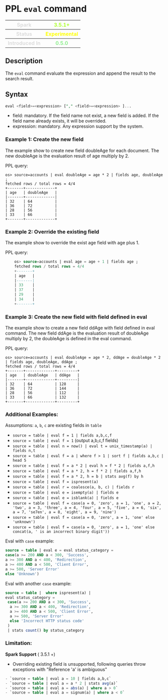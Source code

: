# PPL `eval` command

<table>
  <tr>
    <th style="color:gainsboro;">Spark</th>
    <th style="color:greenyellow;">3.5.1+ </th>
  </tr>
  <tr>
    <th style="color:gainsboro;">Status</th>
    <th style="color:yellow;">Experimental</th>
  </tr>
  <tr>
    <th style="color:gainsboro;">Introduced In</th>
    <th style="color:lightgreen;">0.5.0</th>
  </tr>
</table>


## Description
 The ``eval`` command evaluate the expression and append the result to the search result.


## Syntax
```sql
eval <field>=<expression> ["," <field>=<expression> ]...
```
* field: mandatory. If the field name not exist, a new field is added. If the field name already exists, it will be overrided.
* expression: mandatory. Any expression support by the system.

### Example 1: Create the new field

The example show to create new field doubleAge for each document. The new doubleAge is the evaluation result of age multiply by 2.

PPL query:

    os> source=accounts | eval doubleAge = age * 2 | fields age, doubleAge ;
    fetched rows / total rows = 4/4
    +-------+-------------+
    | age   | doubleAge   |
    |-------+-------------|
    | 32    | 64          |
    | 36    | 72          |
    | 28    | 56          |
    | 33    | 66          |
    +-------+-------------+


### Example 2: Override the existing field

The example show to override the exist age field with age plus 1.

PPL query:
```sql
    os> source=accounts | eval age = age + 1 | fields age ;
    fetched rows / total rows = 4/4
    +-------+
    | age   |
    |-------|
    | 33    |
    | 37    |
    | 29    |
    | 34    |
    +-------+
```

### Example 3: Create the new field with field defined in eval

The example show to create a new field ddAge with field defined in eval command. The new field ddAge is the evaluation result of doubleAge multiply by 2, the doubleAge is defined in the eval command.

PPL query:

    os> source=accounts | eval doubleAge = age * 2, ddAge = doubleAge * 2 | fields age, doubleAge, ddAge ;
    fetched rows / total rows = 4/4
    +-------+-------------+---------+
    | age   | doubleAge   | ddAge   |
    |-------+-------------+---------|
    | 32    | 64          | 128     |
    | 36    | 72          | 144     |
    | 28    | 56          | 112     |
    | 33    | 66          | 132     |
    +-------+-------------+---------+

### Additional Examples:
Assumptions: `a`, `b`, `c` are existing fields in `table`
- `source = table | eval f = 1 | fields a,b,c,f`
- `source = table | eval f = 1` (output a,b,c,f fields)
- `source = table | eval n = now() | eval t = unix_timestamp(a) | fields n,t`
- `source = table | eval f = a | where f > 1 | sort f | fields a,b,c | head 5`
- `source = table | eval f = a * 2 | eval h = f * 2 | fields a,f,h`
- `source = table | eval f = a * 2, h = f * 2 | fields a,f,h`
- `source = table | eval f = a * 2, h = b | stats avg(f) by h`
- `source = table | eval f = ispresent(a)`
- `source = table | eval r = coalesce(a, b, c) | fields r`
- `source = table | eval e = isempty(a) | fields e`
- `source = table | eval e = isblank(a) | fields e`
- `source = table | eval f = case(a = 0, 'zero', a = 1, 'one', a = 2, 'two', a = 3, 'three', a = 4, 'four', a = 5, 'five', a = 6, 'six', a = 7, 'se7en', a = 8, 'eight', a = 9, 'nine')`
- `source = table | eval f = case(a = 0, 'zero', a = 1, 'one' else 'unknown')`
- `source = table | eval f = case(a = 0, 'zero', a = 1, 'one' else concat(a, ' is an incorrect binary digit'))`

Eval with `case` example:
```sql
source = table | eval e = eval status_category =
case(a >= 200 AND a < 300, 'Success',
a >= 300 AND a < 400, 'Redirection',
a >= 400 AND a < 500, 'Client Error',
a >= 500, 'Server Error'
else 'Unknown')
```

Eval with another `case` example:

```sql
source = table |  where ispresent(a) |
eval status_category =
 case(a >= 200 AND a < 300, 'Success',
  a >= 300 AND a < 400, 'Redirection',
  a >= 400 AND a < 500, 'Client Error',
  a >= 500, 'Server Error'
  else 'Incorrect HTTP status code'
 )
 | stats count() by status_category
```

### Limitation:
**Spark Support** ( 3.5.1 +)

 - Overriding existing field is unsupported, following queries throw exceptions with "Reference 'a' is ambiguous"

```sql
- `source = table | eval a = 10 | fields a,b,c`
- `source = table | eval a = a * 2 | stats avg(a)`
- `source = table | eval a = abs(a) | where a > 0`
- `source = table | eval a = signum(a) | where a < 0`
```
